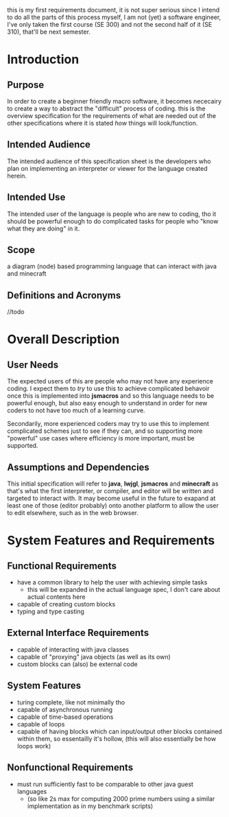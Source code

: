 this is my first requirements document, it is not super serious since I intend to do all the parts of this process myself, I am not (yet) a software engineer, I've only taken the first course (SE 300) and not the second half of it (SE 310), that'll be next semester.

# Introduction

## Purpose

In order to create a beginner friendly macro software, it becomes nececairy to create a way to abstract the "difficult" process of coding. this is the overview specification for the requirements of what are needed out of the other specifications where it is stated *how* things will look/function.

## Intended Audience

The intended audience of this specification sheet is the developers who plan on implementing an interpreter or viewer for the language created herein.

## Intended Use

The intended user of the language is people who are new to coding, tho it should be powerful enough to do complicated tasks for people who "know what they are doing" in it.

## Scope

a diagram (node) based programming language that can interact with java and minecraft

## Definitions and Acronyms

//todo

# Overall Description

## User Needs

The expected users of this are people who may not have any experience coding. I expect them to *try* to use this to achieve complicated behavoir once this is implemented into **jsmacros** and so this language needs to be powerful enough, but also easy enough to understand in order for new coders to not have too much of a learning curve.

Secondarily, more experienced coders may try to use this to implement complicated schemes just to see if they can, and so supporting more "powerful" use cases where efficiency is more important, must be supported.

## Assumptions and Dependencies

This initial specification will refer to **java**, **lwjgl**, **jsmacros** and **minecraft** as that's what the first interpreter, or compiler, and editor will be written and targeted to interact with. It may become useful in the future to exapand at least one of those (editor probably) onto another platform to allow the user to edit elsewhere, such as in the web browser.

# System Features and Requirements

## Functional Requirements

* have a common library to help the user with achieving simple tasks
  * this will be expanded in the actual language spec, I don't care about actual contents here
* capable of creating custom blocks
* typing and type casting

## External Interface Requirements

* capable of interacting with java classes
* capable of "proxying" java objects (as well as its own)
* custom blocks can (also) be external code

## System Features

* turing complete, like not minimally tho
* capable of asynchronous running
* capable of time-based operations
* capable of loops
* capable of having blocks which can input/output other blocks contained within them, so essentailly it's hollow, (this will also essentially be how loops work)

## Nonfunctional Requirements

* must run sufficiently fast to be comparable to other java guest languages
  * (so like 2s max for computing 2000 prime numbers using a similar implementation as in my benchmark scripts)
